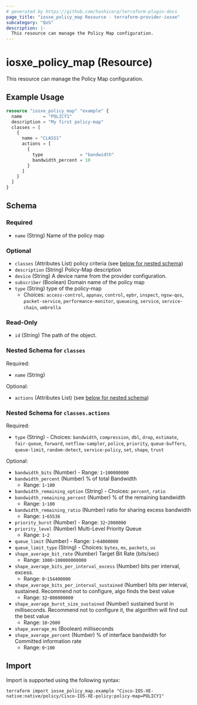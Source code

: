 ```yaml
---
# generated by https://github.com/hashicorp/terraform-plugin-docs
page_title: "iosxe_policy_map Resource - terraform-provider-iosxe"
subcategory: "QoS"
description: |-
  This resource can manage the Policy Map configuration.
---
```


# iosxe_policy_map (Resource)

This resource can manage the Policy Map configuration.

## Example Usage

```terraform
resource "iosxe_policy_map" "example" {
  name        = "POLICY1"
  description = "My first policy-map"
  classes = [
    {
      name = "CLASS1"
      actions = [
        {
          type              = "bandwidth"
          bandwidth_percent = 10
        }
      ]
    }
  ]
}
```

<!-- schema generated by tfplugindocs -->
## Schema

### Required

- `name` (String) Name of the policy map

### Optional

- `classes` (Attributes List) policy criteria (see [below for nested schema](#nestedatt--classes))
- `description` (String) Policy-Map description
- `device` (String) A device name from the provider configuration.
- `subscriber` (Boolean) Domain name of the policy map
- `type` (String) type of the policy-map
  - Choices: `access-control`, `appnav`, `control`, `epbr`, `inspect`, `ngsw-qos`, `packet-service`, `performance-monitor`, `queueing`, `service`, `service-chain`, `umbrella`

### Read-Only

- `id` (String) The path of the object.

<a id="nestedatt--classes"></a>
### Nested Schema for `classes`

Required:

- `name` (String)

Optional:

- `actions` (Attributes List) (see [below for nested schema](#nestedatt--classes--actions))

<a id="nestedatt--classes--actions"></a>
### Nested Schema for `classes.actions`

Required:

- `type` (String) - Choices: `bandwidth`, `compression`, `dbl`, `drop`, `estimate`, `fair-queue`, `forward`, `netflow-sampler`, `police`, `priority`, `queue-buffers`, `queue-limit`, `random-detect`, `service-policy`, `set`, `shape`, `trust`

Optional:

- `bandwidth_bits` (Number) - Range: `1`-`100000000`
- `bandwidth_percent` (Number) % of total Bandwidth
  - Range: `1`-`100`
- `bandwidth_remaining_option` (String) - Choices: `percent`, `ratio`
- `bandwidth_remaining_percent` (Number) % of the remaining bandwidth
  - Range: `1`-`100`
- `bandwidth_remaining_ratio` (Number) ratio for sharing excess bandwidth
  - Range: `1`-`65536`
- `priority_burst` (Number) - Range: `32`-`2000000`
- `priority_level` (Number) Multi-Level Priority Queue
  - Range: `1`-`2`
- `queue_limit` (Number) - Range: `1`-`64000000`
- `queue_limit_type` (String) - Choices: `bytes`, `ms`, `packets`, `us`
- `shape_average_bit_rate` (Number) Target Bit Rate (bits/sec)
  - Range: `1000`-`100000000000`
- `shape_average_bits_per_interval_excess` (Number) bits per interval, excess.
  - Range: `0`-`154400000`
- `shape_average_bits_per_interval_sustained` (Number) bits per interval, sustained. Recommend not to configure, algo finds the best value
  - Range: `32`-`800000000`
- `shape_average_burst_size_sustained` (Number) sustained burst in milliseconds. Recommend not to configure it, the algorithm will find out the best value
  - Range: `10`-`2000`
- `shape_average_ms` (Boolean) milliseconds
- `shape_average_percent` (Number) % of interface bandwidth for Committed information rate
  - Range: `0`-`100`

## Import

Import is supported using the following syntax:

```shell
terraform import iosxe_policy_map.example "Cisco-IOS-XE-native:native/policy/Cisco-IOS-XE-policy:policy-map=POLICY1"
```
